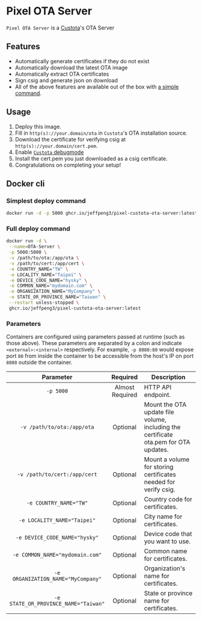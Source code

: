 # Pixel OTA Server

`Pixel OTA Server` is a [Custota](https://github.com/chenxiaolong/Custota)'s OTA Server

## Features

- Automatically generate certificates if they do not exist
- Automatically download the latest OTA image
- Automatically extract OTA certificates
- Sign csig and generate json on download
- All of the above features are available out of the box with [a simple command](https://github.com/jeffpeng3/Pixel-OTA-Server?tab=readme-ov-file#Simplest-deploy-command).

## Usage

1. Deploy this image.
2. Fill in `http(s)://your.domain/ota` in `Custota`'s OTA installation source.
3. Download the certificate for verifying csig at `http(s)://your.domain/cert.pem`.
4. Enable [`Custota` debugmode](https://github.com/chenxiaolong/Custota?tab=readme-ov-file#debug-mode)
5. Install the cert.pem you just downloaded as a csig certificate.
6. Congratulations on completing your setup!

## Docker cli

### Simplest deploy command

```bash
docker run -d -p 5000 ghcr.io/jeffpeng3/pixel-custota-ota-server:latest
```

### Full deploy command

```bash
docker run -d \
 --name=OTA-Server \
 -p 5000:5000 \
 -v /path/to/ota:/app/ota \
 -v /path/to/cert:/app/cert \
 -e COUNTRY_NAME="TW" \
 -e LOCALITY_NAME="Taipei" \
 -e DEVICE_CODE_NAME="hysky" \
 -e COMMON_NAME="mydomain.com" \
 -e ORGANIZATION_NAME="MyCompany" \
 -e STATE_OR_PROVINCE_NAME="Taiwan" \
 --restart unless-stopped \
 ghcr.io/jeffpeng3/pixel-custota-ota-server:latest
```

### Parameters

Containers are configured using parameters passed at runtime (such as those above). These parameters are separated by a colon and indicate `<external>:<internal>` respectively. For example, `-p 8080:80` would expose port `80` from inside the container to be accessible from the host's IP on port `8080` outside the container.

|              Parameter               |    Required     | Description                                                                          |
| :----------------------------------: | :-------------: | ------------------------------------------------------------------------------------ |
|              `-p 5000`               | Almost Required | HTTP API endpoint.                                                                   |
|      `-v /path/to/ota:/app/ota`      |    Optional     | Mount the OTA update file volume, including the certificate ota.pem for OTA updates. |
|     `-v /path/to/cert:/app/cert`     |    Optional     | Mount a volume for storing certificates needed for verify csig.                      |
|        `-e COUNTRY_NAME="TW"`        |    Optional     | Country code for certificates.                                                       |
|     `-e LOCALITY_NAME="Taipei"`      |    Optional     | City name for certificates.                                                          |
|    `-e DEVICE_CODE_NAME="hysky"`     |    Optional     | Device code that you want to use.                                                    |
|   `-e COMMON_NAME="mydomain.com"`    |    Optional     | Common name for certificates.                                                        |
|  `-e ORGANIZATION_NAME="MyCompany"`  |    Optional     | Organization's name for certificates.                                                |
| `-e STATE_OR_PROVINCE_NAME="Taiwan"` |    Optional     | State or province name for certificates.                                             |

